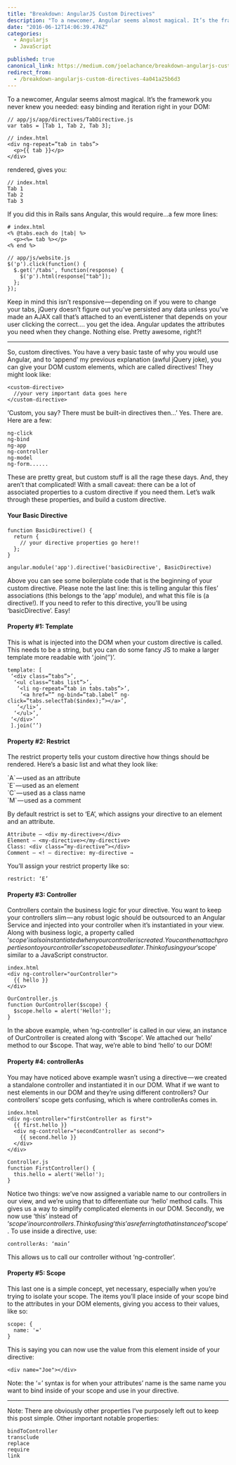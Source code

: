 ```yaml
---
title: "Breakdown: AngularJS Custom Directives"
description: "To a newcomer, Angular seems almost magical. It’s the framework you never knew you needed: easy binding and iteration right in your DOM: Keep in mind this isn’t responsive — depending on if you were…"
date: "2016-06-12T14:06:39.476Z"
categories: 
  - Angularjs
  - JavaScript

published: true
canonical_link: https://medium.com/joelachance/breakdown-angularjs-custom-directives-4a041a25b6d3
redirect_from:
  - /breakdown-angularjs-custom-directives-4a041a25b6d3
---
```


To a newcomer, Angular seems almost magical. It’s the framework you never knew you needed: easy binding and iteration right in your DOM:

```
// app/js/app/directives/TabDirective.js
var tabs = [Tab 1, Tab 2, Tab 3];

// index.html
<div ng-repeat=”tab in tabs”>
  <p>{{ tab }}</p>
</div>
```

rendered, gives you:

```
// index.html
Tab 1
Tab 2
Tab 3
```

If you did this in Rails sans Angular, this would require…a few more lines:

```
# index.html
<% @tabs.each do |tab| %>
  <p><%= tab %></p>
<% end %>

// app/js/website.js
$('p').click(function() {
  $.get('/tabs', function(response) {
    $('p').html(response["tab"]);
  };
});
```

Keep in mind this isn’t responsive — depending on if you were to change your tabs, jQuery doesn’t figure out you’ve persisted any data unless you’ve made an AJAX call that’s attached to an eventListener that depends on your user clicking the correct…. you get the idea. Angular updates the attributes you need when they change. Nothing else. Pretty awesome, right?!

---

So, custom directives. You have a very basic taste of why you would use Angular, and to ‘append’ my previous explanation (awful jQuery joke), you can give your DOM custom elements, which are called directives! They might look like:

```
<custom-directive>
  //your very important data goes here
</custom-directive>
```

‘Custom, you say? There must be built-in directives then…’ Yes. There are. Here are a few:

```
ng-click
ng-bind
ng-app
ng-controller
ng-model
ng-form......
```

These are pretty great, but custom stuff is all the rage these days. And, they aren’t that complicated! With a small caveat: there can be a lot of associated properties to a custom directive if you need them. Let’s walk through these properties, and build a custom directive.

#### Your Basic Directive

```
function BasicDirective() {
  return {
    // your directive properties go here!!
  };
}

angular.module('app').directive('basicDirective', BasicDirective)
```

Above you can see some boilerplate code that is the beginning of your custom directive. Please note the last line: this is telling angular this files’ associations (this belongs to the ‘app’ module), and what this file is (a directive!). If you need to refer to this directive, you’ll be using ‘basicDirective’. Easy!

#### Property #1: Template

This is what is injected into the DOM when your custom directive is called. This needs to be a string, but you can do some fancy JS to make a larger template more readable with ‘.join(‘’)’.

```
template: [
 ‘<div class=”tabs”>’,
  ‘<ul class=”tabs_list”>’,
   ‘<li ng-repeat=”tab in tabs.tabs”>’,
    ‘<a href=”” ng-bind=”tab.label” ng-       click=”tabs.selectTab($index);”></a>’,
   ‘</li>’,
  ‘</ul>’,
 ‘</div>’
 ].join(‘’)
```

#### Property #2: Restrict

The restrict property tells your custom directive how things should be rendered. Here’s a basic list and what they look like:

\`A\` — used as an attribute  
\`E\` — used as an element  
\`C\` — used as a class name  
\`M\` — used as a comment

By default restrict is set to ‘EA’, which assigns your directive to an element and an attribute.

```
Attribute — <div my-directive></div>
Element — <my-directive></my-directive>
Class: <div class=”my-directive”></div>
Comment — <! — directive: my-directive →
```

You’ll assign your restrict property like so:

```
restrict: ‘E’
```

#### Property #3: Controller

Controllers contain the business logic for your directive. You want to keep your controllers slim — any robust logic should be outsourced to an Angular Service and injected into your controller when it’s instantiated in your view. Along with business logic, a property called ‘$scope’ is also instantiated when your controller is created. You can then attach properties onto your controller’s scope to be used later. Think of using your ‘$scope’ similar to a JavaScript constructor.

```
index.html
<div ng-controller="ourController">
  {{ hello }}
</div>

OurController.js
function OurController($scope) {
  $scope.hello = alert('Hello!');
}
```

In the above example, when ‘ng-controller’ is called in our view, an instance of OurController is created along with ‘$scope’. We attached our ‘hello’ method to our $scope. That way, we’re able to bind ‘hello’ to our DOM!

#### Property #4: controllerAs

You may have noticed above example wasn’t using a directive — we created a standalone controller and instantiated it in our DOM. What if we want to nest elements in our DOM and they’re using different controllers? Our controllers’ scope gets confusing, which is where controllerAs comes in.

```
index.html
<div ng-controller="firstController as first">
  {{ first.hello }}
  <div ng-controller="secondController as second">
    {{ second.hello }}
  </div>
</div>

Controller.js
function FirstController() {
  this.hello = alert('Hello!');
}
```

Notice two things: we’ve now assigned a variable name to our controllers in our view, and we’re using that to differentiate our ‘hello’ method calls. This gives us a way to simplify complicated elements in our DOM. Secondly, we now use ‘this’ instead of ‘$scope’ in our controllers. Think of using ‘this’ as referring to that instance of ‘$scope’. To use inside a directive, use:

```
controllerAs: ‘main’
```

This allows us to call our controller without ‘ng-controller’.

#### Property #5: Scope

This last one is a simple concept, yet necessary, especially when you’re trying to isolate your scope. The items you’ll place inside of your scope bind to the attributes in your DOM elements, giving you access to their values, like so:

```
scope: {
  name: '='
}
```

This is saying you can now use the value from this element inside of your directive:

```
<div name="Joe"></div>
```

Note: the ‘=’ syntax is for when your attributes’ name is the same name you want to bind inside of your scope and use in your directive.

---

Note: There are obviously other properties I’ve purposely left out to keep this post simple. Other important notable properties:

```
bindToController
transclude
replace
require
link
```
